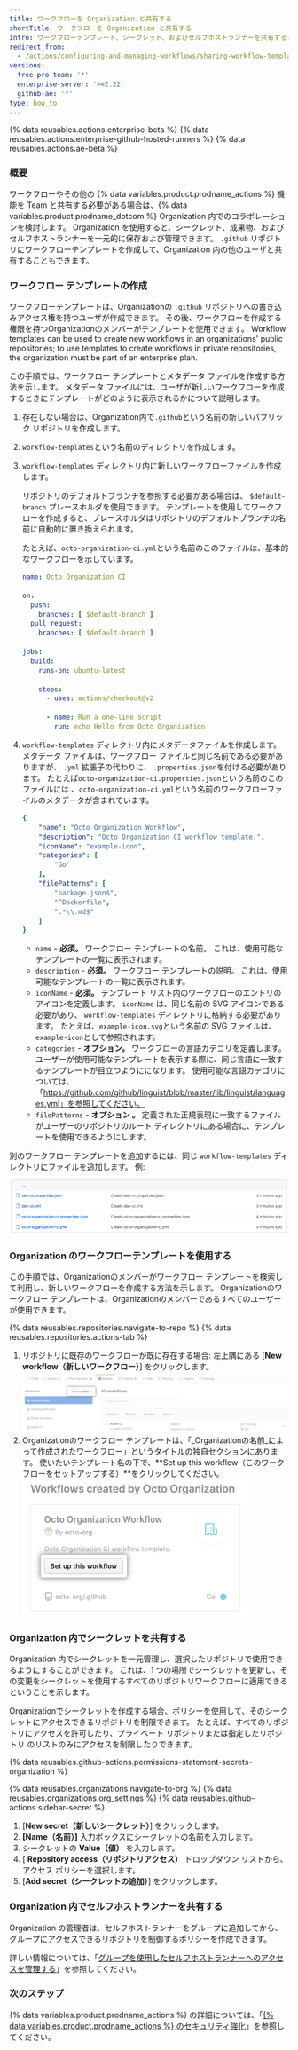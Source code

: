 ```yaml
---
title: ワークフローを Organization と共有する
shortTitle: ワークフローを Organization と共有する
intro: ワークフローテンプレート、シークレット、およびセルフホストランナーを共有することで、Organization 機能を使用して Team とコラボレーションする方法を学びます。
redirect_from:
  - /actions/configuring-and-managing-workflows/sharing-workflow-templates-within-your-organization
versions:
  free-pro-team: '*'
  enterprise-server: '>=2.22'
  github-ae: '*'
type: how_to
---
```


{% data reusables.actions.enterprise-beta %}
{% data reusables.actions.enterprise-github-hosted-runners %}
{% data reusables.actions.ae-beta %}

### 概要

ワークフローやその他の {% data variables.product.prodname_actions %} 機能を Team と共有する必要がある場合は、{% data variables.product.prodname_dotcom %} Organization 内でのコラボレーションを検討します。 Organization を使用すると、シークレット、成果物、およびセルフホストランナーを一元的に保存および管理できます。 `.github` リポジトリにワークフローテンプレートを作成して、Organization 内の他のユーザと共有することもできます。

### ワークフロー テンプレートの作成

ワークフローテンプレートは、Organizationの `.github` リポジトリへの書き込みアクセス権を持つユーザが作成できます。 その後、ワークフローを作成する権限を持つOrganizationのメンバーがテンプレートを使用できます。 Workflow templates can be used to create new workflows in an organizations' public repositories; to use templates to create workflows in private repositories, the organization must be part of an enterprise plan.

この手順では、ワークフロー テンプレートとメタデータ ファイルを作成する方法を示します。 メタデータ ファイルには、ユーザが新しいワークフローを作成するときにテンプレートがどのように表示されるかについて説明します。

1. 存在しない場合は、Organization内で`.github`という名前の新しいパブリック リポジトリを作成します。
2. `workflow-templates`という名前のディレクトリを作成します。
3. `workflow-templates` ディレクトリ内に新しいワークフローファイルを作成します。

   リポジトリのデフォルトブランチを参照する必要がある場合は、 `$default-branch` プレースホルダを使用できます。 テンプレートを使用してワークフローを作成すると、プレースホルダはリポジトリのデフォルトブランチの名前に自動的に置き換えられます。

   たとえば、`octo-organization-ci.yml`という名前のこのファイルは、基本的なワークフローを示しています。

   ```yaml
   name: Octo Organization CI

   on:
     push:
       branches: [ $default-branch ]
     pull_request:
       branches: [ $default-branch ]

   jobs:
     build:
       runs-on: ubuntu-latest

       steps:
         - uses: actions/checkout@v2

         - name: Run a one-line script
           run: echo Hello from Octo Organization
   ```
4. `workflow-templates` ディレクトリ内にメタデータファイルを作成します。 メタデータ ファイルは、ワークフロー ファイルと同じ名前である必要がありますが、 `.yml` 拡張子の代わりに、 `.properties.json`を付ける必要があります。 たとえば`octo-organization-ci.properties.json`という名前のこのファイルには 、`octo-organization-ci.yml`という名前のワークフローファイルのメタデータが含まれています。
   ```yaml
   {
       "name": "Octo Organization Workflow",
       "description": "Octo Organization CI workflow template.",
       "iconName": "example-icon",
       "categories": [
           "Go"
       ],
       "filePatterns": [
           "package.json$",
           "^Dockerfile",
           ".*\\.md$"
       ]
   }
   ```
   * `name` - **必須。** ワークフロー テンプレートの名前。 これは、使用可能なテンプレートの一覧に表示されます。
   * `description` - **必須。** ワークフロー テンプレートの説明。 これは、使用可能なテンプレートの一覧に表示されます。
   * `iconName` - **必須。** テンプレート リスト内のワークフローのエントリのアイコンを定義します。 `iconName` は、同じ名前の SVG アイコンである必要があり、 `workflow-templates` ディレクトリに格納する必要があります。 たとえば、`example-icon.svg`という名前の SVG ファイルは、 `example-icon`として参照されます。
   * `categories` - **オプション。** ワークフローの言語カテゴリを定義します。 ユーザーが使用可能なテンプレートを表示する際に、同じ言語に一致するテンプレートが目立つようにになります。 使用可能な言語カテゴリについては、「https://github.com/github/linguist/blob/master/lib/linguist/languages.yml」を参照してください。
   * `filePatterns` - **オプション 。** 定義された正規表現に一致するファイルがユーザーのリポジトリのルート ディレクトリにある場合に、テンプレートを使用できるようにします。

別のワークフロー テンプレートを追加するには、同じ `workflow-templates` ディレクトリにファイルを追加します。 例:

![ワークフロー テンプレート ファイル](/assets/images/help/images/workflow-template-files.png)

### Organization のワークフローテンプレートを使用する

この手順では、Organizationのメンバーがワークフロー テンプレートを検索して利用し、新しいワークフローを作成する方法を示します。 Organizationのワークフロー テンプレートは、Organizationのメンバーであるすべてのユーザーが使用できます。

{% data reusables.repositories.navigate-to-repo %}
{% data reusables.repositories.actions-tab %}
1. リポジトリに既存のワークフローが既に存在する場合: 左上隅にある [**New workflow（新しいワークフロー）**] をクリックします。 ![新規ワークフローの選択](/assets/images/help/repository/actions-new-workflow.png)
1. Organizationのワークフロー テンプレートは、「_Organizationの名前_によって作成されたワークフロー」というタイトルの独自セクションにあります。 使いたいテンプレート名の下で、**Set up this workflow（このワークフローをセットアップする）**をクリックしてください。 ![このワークフローを設定します](/assets/images/help/settings/actions-create-starter-workflow.png)


### Organization 内でシークレットを共有する

Organization 内でシークレットを一元管理し、選択したリポジトリで使用できるようにすることができます。 これは、1 つの場所でシークレットを更新し、その変更をシークレットを使用するすべてのリポジトリワークフローに適用できるということを示します。

Organizationでシークレットを作成する場合、ポリシーを使用して、そのシークレットにアクセスできるリポジトリを制限できます。 たとえば、すべてのリポジトリにアクセスを許可したり、プライベート リポジトリまたは指定したリポジトリ のリストのみにアクセスを制限したりできます。

{% data reusables.github-actions.permissions-statement-secrets-organization %}

{% data reusables.organizations.navigate-to-org %}
{% data reusables.organizations.org_settings %}
{% data reusables.github-actions.sidebar-secret %}
1. [**New secret（新しいシークレット）**] をクリックします。
1. **[Name（名前）]** 入力ボックスにシークレットの名前を入力します。
1. シークレットの **Value（値）** を入力します。
1. [ **Repository access（リポジトリアクセス）** ドロップダウン リストから、アクセス ポリシーを選択します。
1. [**Add secret（シークレットの追加）**] をクリックします。

### Organization 内でセルフホストランナーを共有する

Organization の管理者は、セルフホストランナーをグループに追加してから、グループにアクセスできるリポジトリを制御するポリシーを作成できます。

詳しい情報については、「[グループを使用したセルフホストランナーへのアクセスを管理する](/actions/hosting-your-own-runners/managing-access-to-self-hosted-runners-using-groups)」を参照してください。


### 次のステップ

{% data variables.product.prodname_actions %} の詳細については、「[{% data variables.product.prodname_actions %} のセキュリティ強化](/actions/learn-github-actions/security-hardening-for-github-actions)」を参照してください。

